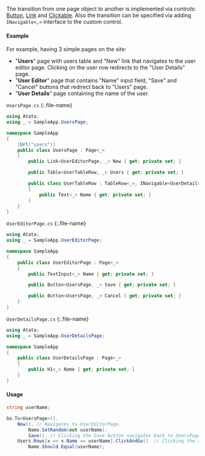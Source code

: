 The transition from one page object to another is implemented via controls: [Button](/components#button), [Link](/components#link) and [Clickable](/components#clickable). Also the transition can be specified via adding `INavigable<,>` interface to the custom control.

#### Example

For example, having 3 simple pages on the site:

* "**Users**" page with users table and "New" link that navigates to the user editor page. Clicking on the user row redirects to the "User Details" page.
* "**User Editor**" page that contains "Name" input field, "Save" and "Cancel" buttons that redirect back to "Users" page.
* "**User Details**" page containing the name of the user.

`UsersPage.cs`
{:.file-name}

```cs
using Atata;
using _ = SampleApp.UsersPage;

namespace SampleApp
{
    [Url("users")]
    public class UsersPage : Page<_>
    {
        public Link<UserEditorPage, _> New { get; private set; }

        public Table<UserTableRow, _> Users { get; private set; }

        public class UserTableRow : TableRow<_>, INavigable<UserDetailsPage, _>
        {
            public Text<_> Name { get; private set; }
        }
    }
}
```

`UserEditorPage.cs`
{:.file-name}

```cs
using Atata;
using _ = SampleApp.UserEditorPage;

namespace SampleApp
{
    public class UserEditorPage : Page<_>
    {
        public TextInput<_> Name { get; private set; }

        public Button<UsersPage, _> Save { get; private set; }

        public Button<UsersPage, _> Cancel { get; private set; }
    }
}
```

`UserDetailsPage.cs`
{:.file-name}

```cs
using Atata;
using _ = SampleApp.UserDetailsPage;

namespace SampleApp
{
    public class UserDetailsPage : Page<_>
    {
        public H1<_> Name { get; private set; }
    }
}
```

#### Usage

```cs
string userName;

Go.To<UsersPage>().
    New(). // Navigates to UserEditorPage.
        Name.SetRandom(out userName).
        Save(). // Clicking the Save button navigates back to UsersPage.
    Users.Rows[x => x.Name == userName].ClickAndGo(). // Clicking the row navigates to UserDetailsPage.
        Name.Should.Equal(userName);
```